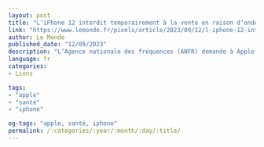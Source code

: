 ```yaml
---
layout: post
title: "L’iPhone 12 interdit temporairement à la vente en raison d’ondes trop puissantes"
link: "https://www.lemonde.fr/pixels/article/2023/09/12/l-iphone-12-interdit-temporairement-de-vente-en-raison-d-ondes-trop-puissantes_6189084_4408996.html"
author: Le Monde
published_date: "12/09/2023"
description: "L’Agence nationale des fréquences (ANFR) demande à Apple de retirer du marché français son téléphone et d’apporter des mesures correctives « dans les meilleurs délais » à ceux en circulation. Le géant américain prévoit de contester les conclusions de l’agence. "
language: fr
categories:
- Liens

tags:
- "apple"
- "santé"
- "iphone"

og-tags: "apple, santé, iphone"
permalink: /:categories/:year/:month/:day/:title/
---
```

